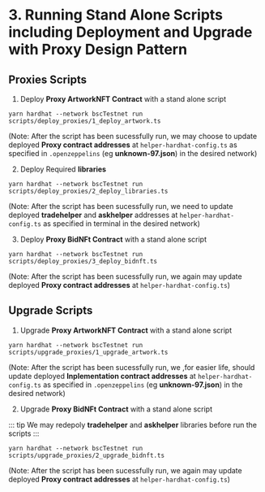 # 3. Running Stand Alone Scripts including Deployment and Upgrade with Proxy Design Pattern

## Proxies Scripts

1) Deploy **Proxy ArtworkNFT Contract** with a stand alone script
```
yarn hardhat --network bscTestnet run scripts/deploy_proxies/1_deploy_artwork.ts
```

(Note: After the script has been sucessfully run, we may  choose to update deployed **Proxy contract addresses** at `helper-hardhat-config.ts` as specified in `.openzeppelins` (eg **unknown-97.json**) in the desired network)

2) Deploy Required **libraries** 

```
yarn hardhat --network bscTestnet run scripts/deploy_proxies/2_deploy_libraries.ts
```

(Note: After the script has been sucessfully run, we need to update deployed **tradehelper** and **askhelper** addresses at `helper-hardhat-config.ts` as specified in terminal in the desired network)

3) Deploy **Proxy BidNFt Contract** with a stand alone script

```
yarn hardhat --network bscTestnet run scripts/deploy_proxies/3_deploy_bidnft.ts
```

(Note: After the script has been sucessfully run, we again may  update deployed **Proxy contract addresses** at `helper-hardhat-config.ts`)

## Upgrade Scripts


1) Upgrade **Proxy ArtworkNFT Contract** with a stand alone script

```
yarn hardhat --network bscTestnet run scripts/upgrade_proxies/1_upgrade_artwork.ts
```

(Note: After the script has been sucessfully run, we ,for easier life, should update deployed **Inplementation contract addresses** at `helper-hardhat-config.ts` as specified in `.openzeppelins` (eg **unknown-97.json**) in the desired network)

2) Upgrade **Proxy BidNFt Contract** with a stand alone script

::: tip
We may redepoly **tradehelper** and **askhelper** libraries before run the scripts
:::

```
yarn hardhat --network bscTestnet run scripts/upgrade_proxies/2_upgrade_bidnft.ts
```

(Note: After the script has been sucessfully run, we again may update deployed **Proxy contract addresses** at `helper-hardhat-config.ts`)